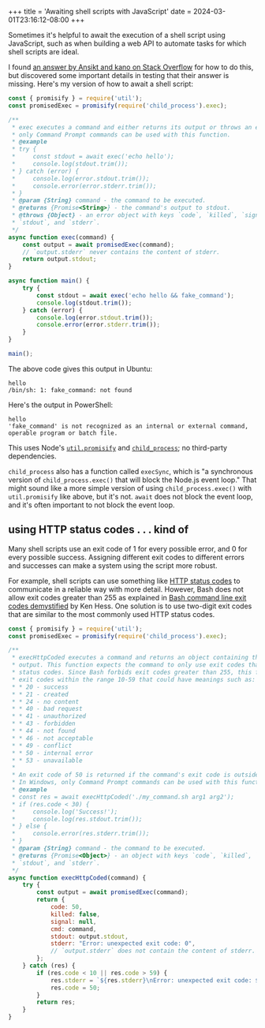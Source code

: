 +++
title = 'Awaiting shell scripts with JavaScript'
date = 2024-03-01T23:16:12-08:00
+++

Sometimes it's helpful to await the execution of a shell script using JavaScript, such as when building a web API to automate tasks for which shell scripts are ideal.

I found [an answer by Ansikt and kano on Stack Overflow](https://stackoverflow.com/a/50335035) for how to do this, but discovered some important details in testing that their answer is missing. Here's my version of how to await a shell script:

```js
const { promisify } = require('util');
const promisedExec = promisify(require('child_process').exec);

/**
 * exec executes a command and either returns its output or throws an error. In Windows,
 * only Command Prompt commands can be used with this function.
 * @example
 * try {
 *     const stdout = await exec('echo hello');
 *     console.log(stdout.trim());
 * } catch (error) {
 *     console.log(error.stdout.trim());
 *     console.error(error.stderr.trim());
 * }
 * @param {String} command - the command to be executed.
 * @returns {Promise<String>} - the command's output to stdout.
 * @throws {Object} - an error object with keys `code`, `killed`, `signal`, `cmd`,
 * `stdout`, and `stderr`.
 */
async function exec(command) {
    const output = await promisedExec(command);
    // `output.stderr` never contains the content of stderr.
    return output.stdout;
}

async function main() {
    try {
        const stdout = await exec('echo hello && fake_command');
        console.log(stdout.trim());
    } catch (error) {
        console.log(error.stdout.trim());
        console.error(error.stderr.trim());
    }
}

main();
```

The above code gives this output in Ubuntu:

```shell
hello
/bin/sh: 1: fake_command: not found
```

Here's the output in PowerShell:

```shell
hello
'fake_command' is not recognized as an internal or external command,
operable program or batch file.
```

This uses Node's [`util.promisify`](https://nodejs.org/api/util.html#util_util_promisify_original) and [`child_process`](https://nodejs.org/api/child_process.html); no third-party dependencies.

`child_process` also has a function called `execSync`, which is "a synchronous version of `child_process.exec()` that will block the Node.js event loop." That might sound like a more simple version of using `child_process.exec()` with `util.promisify` like above, but it's not. `await` does not block the event loop, and it's often important to not block the event loop.

## using HTTP status codes . . . kind of

Many shell scripts use an exit code of 1 for every possible error, and 0 for every possible success. Assigning different exit codes to different errors and successes can make a system using the script more robust.

For example, shell scripts can use something like [HTTP status codes](https://developer.mozilla.org/en-US/docs/Web/HTTP/Status) to communicate in a reliable way with more detail. However, Bash does not allow exit codes greater than 255 as explained in [Bash command line exit codes demystified](https://www.redhat.com/sysadmin/exit-codes-demystified) by Ken Hess. One solution is to use two-digit exit codes that are similar to the most commonly used HTTP status codes.

```js
const { promisify } = require('util');
const promisedExec = promisify(require('child_process').exec);

/**
 * execHttpCoded executes a command and returns an object containing the command's
 * output. This function expects the command to only use exit codes that resemble HTTP
 * status codes. Since Bash forbids exit codes greater than 255, this function allows
 * exit codes within the range 10-59 that could have meanings such as:
 * * 20 - success
 * * 21 - created
 * * 24 - no content
 * * 40 - bad request
 * * 41 - unauthorized
 * * 43 - forbidden
 * * 44 - not found
 * * 46 - not acceptable
 * * 49 - conflict
 * * 50 - internal error
 * * 53 - unavailable
 *
 * An exit code of 50 is returned if the command's exit code is outside the range 10-59.
 * In Windows, only Command Prompt commands can be used with this function.
 * @example
 * const res = await execHttpCoded('./my_command.sh arg1 arg2');
 * if (res.code < 30) {
 *     console.log('Success!');
 *     console.log(res.stdout.trim());
 * } else {
 *     console.error(res.stderr.trim());
 * }
 * @param {String} command - the command to be executed.
 * @returns {Promise<Object>} - an object with keys `code`, `killed`, `signal`, `cmd`,
 * `stdout`, and `stderr`.
 */
async function execHttpCoded(command) {
    try {
        const output = await promisedExec(command);
        return {
            code: 50,
            killed: false,
            signal: null,
            cmd: command,
            stdout: output.stdout,
            stderr: "Error: unexpected exit code: 0",
            // `output.stderr` does not contain the content of stderr.
        };
    } catch (res) {
        if (res.code < 10 || res.code > 59) {
            res.stderr = `${res.stderr}\nError: unexpected exit code: ${res.code}`;
            res.code = 50;
        }
        return res;
    }
}
```
